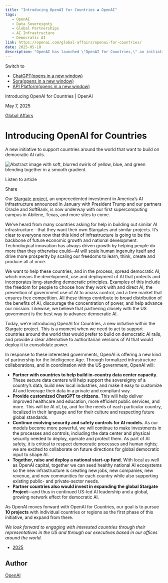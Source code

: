 ```yaml
---
title: "Introducing OpenAI for Countries ◆ OpenAI"
tags:
   - OpenAI
   - Data Sovereignty
   - Global Partnerships
   - AI Infrastructure
   - Democratic AI
link: https://openai.com/global-affairs/openai-for-countries/
date: 2025-05-10
description: "OpenAI has launched \"OpenAI for Countries,\" an initiative aiming to build democratic AI infrastructure globally, inspired by its Stargate project in the US. This approach includes developing in-country data centers to ensure data sovereignty, offering tailored ChatGPT solutions for local needs, enhancing AI security and safety controls, and creating national start-up funds to stimulate local economies. The initiative emphasizes preventing the concentration of power in AI deployment, fostering free markets, and aligning with democratic values. OpenAI aims to establish partnerships with at least ten countries in the initial phase."
---
```


Switch to

- [ChatGPT(opens in a new window)](https://chatgpt.com/)
- [Sora(opens in a new window)](https://sora.com/)
- [API Platform(opens in a new window)](https://platform.openai.com/)

Introducing OpenAI for Countries \| OpenAI

May 7, 2025

[Global Affairs](https://openai.com/news/global-affairs/)

# Introducing OpenAI for Countries

A new initiative to support countries around the world that want to build on democratic AI rails.

![Abstract image with soft, blurred swirls of yellow, blue, and green blending together in a smooth gradient.](https://images.ctfassets.net/kftzwdyauwt9/5z0zAxAMNScArCFvyqt9MX/3317ea1942dc5c1abd07666172dd73b2/oai_GA_Stories_16.9.png?w=3840&q=90&fm=webp)

Listen to article

Share

Our [Stargate project](https://openai.com/index/announcing-the-stargate-project/), an unprecedented investment in America’s AI infrastructure announced in January with President Trump and our partners Oracle and SoftBank, is now underway with our first supercomputing campus in Abilene, Texas, and more sites to come.

We’ve heard from many countries asking for help in building out similar AI infrastructure—that they want their own Stargates and similar projects. It’s clear to everyone now that this kind of infrastructure is going to be the backbone of future economic growth and national development. Technological innovation has always driven growth by helping people do more than they otherwise could—AI will scale human ingenuity itself and drive more prosperity by scaling our freedoms to learn, think, create and produce all at once.

We want to help these countries, and in the process, spread democratic AI, which means the development, use and deployment of AI that protects and incorporates long-standing democratic principles. Examples of this include the freedom for people to choose how they work with and direct AI, the prevention of government use of AI to amass control, and a free market that ensures free competition. All these things contribute to broad distribution of the benefits of AI, discourage the concentration of power, and help advance our mission. Likewise, we believe that partnering closely with the US government is the best way to advance democratic AI.

Today, we’re introducing OpenAI for Countries, a new initiative within the Stargate project. This is a moment when we need to act to support countries around the world that would prefer to build on democratic AI rails, and provide a clear alternative to authoritarian versions of AI that would deploy it to consolidate power.

In response to these interested governments, OpenAI is offering a new kind of partnership for the Intelligence Age. Through formalized infrastructure collaborations, and in coordination with the US government, OpenAI will:

- **Partner with countries to help build in-country data center capacity.** These secure data centers will help support the sovereignty of a country’s data, build new local industries, and make it easy to customize AI and leverage their data in a private and compliant way.
- **Provide customized ChatGPT to citizens.** This will help deliver improved healthcare and education, more efficient public services, and more. This will be AI of, by, and for the needs of each particular country, localized in their language and for their culture and respecting future global standards.
- **Continue evolving security and safety controls for AI models.** As our models become more powerful, we will continue to make investments in the processes and controls, including the data center and physical security needed to deploy, operate and protect them. As part of AI safety, it is critical to respect democratic processes and human rights; we are excited to collaborate on future directions for global democratic input to shape AI.
- **Together, raise and deploy a national start-up fund.** With local as well as OpenAI capital, together we can seed healthy national AI ecosystems so the new infrastructure is creating new jobs, new companies, new revenue, and new communities for each country while also supporting existing public- and private-sector needs.
- **Partner countries also would invest in expanding the global Stargate Project**—and thus in continued US-led AI leadership and a global, growing network effect for democratic AI.

As OpenAI moves forward with OpenAI for Countries, our goal is to pursue **10 projects** with individual countries or regions as the first phase of this initiative, and expand from there.

_We look forward to engaging with interested countries through their representatives in the US and through our executives based in our offices around the world._

- [2025](https://openai.com/news/?tags=2025)

## Author

[OpenAI](https://openai.com/news/?author=openai#results)
